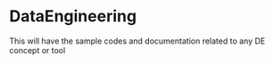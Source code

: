 # DataEngineering
This will have the sample codes and documentation related to any DE concept or tool
